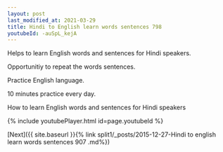 ```yaml
---
layout: post
last_modified_at: 2021-03-29
title: Hindi to English learn words sentences 798 
youtubeId: -auSpL_kejA
---
```

 
 
Helps to learn English words and sentences for Hindi speakers.

Opportunitiy to repeat the words sentences. 

Practice English language. 
 
10 minutes practice every day. 
 
How to learn English words and sentences for Hindi speakers 
 
{% include youtubePlayer.html id=page.youtubeId %}
 
 
[Next]({{ site.baseurl }}{% link  split1/_posts/2015-12-27-Hindi to english learn words sentences 907 .md%})
 
